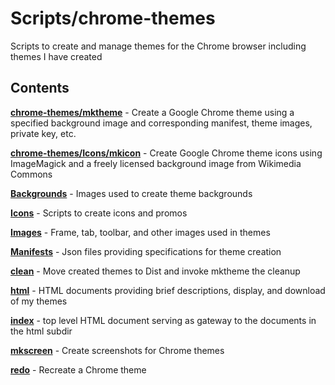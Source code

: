 Scripts/chrome-themes
=====================

Scripts to create and manage themes for the Chrome browser including themes I have created

Contents
--------

[**chrome-themes/mktheme**](chrome-themes/mktheme.sh) - Create a Google Chrome theme using a specified background image and corresponding manifest, theme images, private key, etc.

[**chrome-themes/Icons/mkicon**](chrome-themes/Icons/mkicon.sh) - Create Google Chrome theme icons using ImageMagick and a freely licensed background image from Wikimedia Commons

[**Backgrounds**](chrome-themes/Backgrounds) - Images used to create theme backgrounds

[**Icons**](chrome-themes/Icons) - Scripts to create icons and promos

[**Images**](chrome-themes/Images) - Frame, tab, toolbar, and other images used in themes

[**Manifests**](chrome-themes/Manifests) - Json files providing specifications for theme creation

[**clean**](chrome-themes/clean.sh) - Move created themes to Dist and invoke mktheme the cleanup

[**html**](chrome-themes/html) - HTML documents providing brief descriptions, display, and download of my themes

[**index**](chrome-themes/index.html) - top level HTML document serving as gateway to the documents in the html subdir

[**mkscreen**](chrome-themes/mkscreen.sh) - Create screenshots for Chrome themes

[**redo**](chrome-themes/redo.sh) - Recreate a Chrome theme


